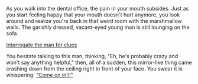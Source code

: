 As you walk into the dental office, the pain in your mouth subsides.
Just as you start feeling happy that your mouth doesn't hurt anymore,
you look around and realize you're back in that weird room with the marshmallow walls.
The garishly dressed, vacant-eyed young man is still lounging on the sofa.

[Interrogate the man for clues](./movie-ripoffs/zoolander/zoolander.md)

You hesitate talking to this man, thinking, "Eh, he's probably crazy and won't say anything helpful,"
then, all of a sudden, this mirror-like thing came crashing down from the ceiling right in front of your face.
You swear it is whispering: ["Come on in!!!"](./mirror/enter-mirror.md)